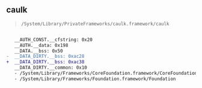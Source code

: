 ## caulk

> `/System/Library/PrivateFrameworks/caulk.framework/caulk`

```diff

   __AUTH_CONST.__cfstring: 0x20
   __AUTH.__data: 0x198
   __DATA.__bss: 0x50
-  __DATA_DIRTY.__bss: 0xac28
+  __DATA_DIRTY.__bss: 0xac38
   __DATA_DIRTY.__common: 0x10
   - /System/Library/Frameworks/CoreFoundation.framework/CoreFoundation
   - /System/Library/Frameworks/Foundation.framework/Foundation

```
